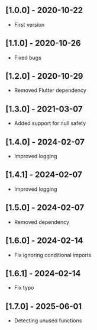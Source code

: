## [1.0.0] - 2020-10-22

* First version

## [1.1.0] - 2020-10-26

* Fixed bugs

## [1.2.0] - 2020-10-29

* Removed Flutter dependency

## [1.3.0] - 2021-03-07

* Added support for null safety

## [1.4.0] - 2024-02-07

* Improved logging

## [1.4.1] - 2024-02-07

* Improved logging

## [1.5.0] - 2024-02-07

* Removed dependency

## [1.6.0] - 2024-02-14

* Fix ignoring conditional imports

## [1.6.1] - 2024-02-14

* Fix typo

## [1.7.0] - 2025-06-01

* Detecting unused functions